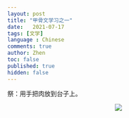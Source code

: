 ```yaml
---
layout: post
title: "甲骨文学习之一"
date:   2021-07-17
tags: [文学]
language : Chinese
comments: true
author: Zhen
toc: false
published: true
hidden: false
---
```

祭：用手把肉放到台子上。
<p align="center"> <img src="{{ site.imageurl }}/甲骨文学习1.png"> </p> 

<!--stackedit_data:
eyJoaXN0b3J5IjpbMTc5MzAxMTgxLDYxMTIzNTkwOCwxNTkyOD
k3MTczXX0=
-->